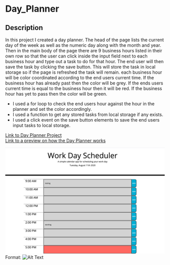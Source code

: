 # Day_Planner
## Description

<p>In this project I created a day planner. The head of the page lists the current day of the week as well as the numeric day along with the month and year. Then in the main body of the page there are 9 business hours listed in their own row so that the user can click inside the input field next to each business hour and type out a task to do for that hour. The end user will then save the task by clicking the save button. This will store the task in local storage so if the page is refreshed the task will remain. each business hour will be color coordinated according to the end users current time. If the business hour has already past then the color will be grey. If the ends users current time is equal to the business hour then it will be red. If the business hour has yet to pass then the color will be green.</p>

-  I used a for loop to check the end users hour against the hour in the planner and set the color accordingly.
-  I used a function to get any stored tasks from local storage if any exists.
-  I used a click event on the save button elements to save the end users input tasks to local storage.

[Link to Day Planner Project](https://danielgerrald.github.io/Day_Planner/) <br>
[Link to a preview on how the Day Planner works](https://drive.google.com/file/d/1gxC4j0owCMl6GY9CFRbKJ5NYLg4GWL54/view)

![Day Planner](assets/images/dayPlanner.png)
Format: ![Alt Text](url)
